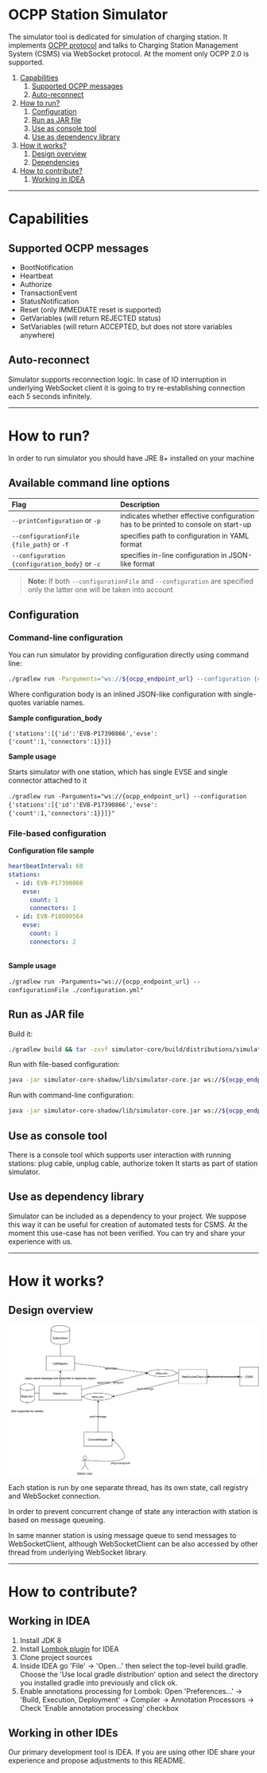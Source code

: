 OCPP Station Simulator
======================
The simulator tool is dedicated for simulation of charging station. It implements [OCPP protocol](https://en.wikipedia.org/wiki/Open_Charge_Point_Protocol) and talks to Charging Station Management 
System (CSMS) via WebSocket protocol. At the moment only OCPP 2.0 is supported.

1. [Capabilities](#capabilities)
    1. [Supported OCPP messages](#supported-ocpp-messages)
    1. [Auto-reconnect](#auto-reconnect)
1. [How to run?](#how-to-run)
    1. [Configuration](#configuration)
    1. [Run as JAR file](#run-as-jar-file)
    1. [Use as console tool](#use-as-console-tool)
    1. [Use as dependency library](#use-as-dependency-library)
1. [How it works?](#how-it-works?)
    1. [Design overview](#design-overview)
    1. [Dependencies](#dependencies)
1. [How to contribute?](#how-to-contribute?)
    1. [Working in IDEA](#working-in-idea)

-----------

# Capabilities
## Supported OCPP messages
- BootNotification
- Heartbeat
- Authorize
- TransactionEvent
- StatusNotification
- Reset (only IMMEDIATE reset is supported)
- GetVariables (will return REJECTED status)
- SetVariables (will return ACCEPTED, but does not store variables anywhere)

## Auto-reconnect
Simulator supports reconnection logic. In case of IO interruption in underlying WebSocket client it is going to try re-establishing connection each 5 seconds infinitely.

-----------

# How to run?
In order to run simulator you should have JRE 8+ installed on your machine

## Available command line options
| Flag                                                                   | Description                                                                         |
|:-----------------------------------------------------------------------|:------------------------------------------------------------------------------------|
|```--printConfiguration``` or ```-p```                                  |indicates whether effective configuration has to be printed to console on start-up   |
|```--configurationFile {file_path}``` or ```-f```                       |specifies path to configuration in YAML format                                       |
|```--configuration {configuration_body}``` or ```-c```                  |specifies in-line configuration in JSON-like format                                  |

> **Note:**
> If both `--configurationFile` and `--configuration` are specified only the latter one will be taken into account

## Configuration

### Command-line configuration
You can run simulator by providing configuration directly using command line:

```bash
./gradlew run -Parguments="ws://${ocpp_endpoint_url} --configuration {configuration_body}"
```

Where configuration body is an inlined JSON-like configuration with single-quotes variable names.

**Sample configuration_body**

```
{'stations':[{'id':'EVB-P17390866','evse':{'count':1,'connectors':1}}]}
``` 

**Sample usage**

Starts simulator with one station, which has single EVSE and single connector attached to it

`./gradlew run -Parguments="ws://{ocpp_endpoint_url} --configuration {'stations':[{'id':'EVB-P17390866','evse':{'count':1,'connectors':1}}]}"`

### File-based configuration
**Configuration file sample**
```YAML
heartbeatInterval: 60
stations:
  - id: EVB-P17390866
    evse:
      count: 1
      connectors: 1
  - id: EVB-P18090564
    evse:
      count: 1
      connectors: 2
      
```

**Sample usage**

`./gradlew run -Parguments="ws://{ocpp_endpoint_url} --configurationFile ./configuration.yml"`

## Run as JAR file
Build it:
```bash
./gradlew build && tar -zxvf simulator-core/build/distributions/simulator-core-shadow.tar
```

Run with file-based configuration:
```bash
java -jar simulator-core-shadow/lib/simulator-core.jar ws://${ocpp_endpoint_url} --configurationFile ./configuration.yml
```
Run with command-line configuration:
```bash
java -jar simulator-core-shadow/lib/simulator-core.jar ws://${ocpp_endpoint_url} --configuration "{'stations':[{'id':'EVB-P17390866','evse':{'count':1,'connectors':1}}]}"
```

## Use as console tool
There is a console tool which supports user interaction with running stations: plug cable, unplug cable, authorize token
It starts as part of station simulator. 

## Use as dependency library
Simulator can be included as a dependency to your project. We suppose this way it can be useful for creation of automated tests for CSMS.
At the moment this use-case has not been verified. You can try and share your experience with us.

-----------

# How it works?
## Design overview

![Architecture diagram of station simulator](./diagram.svg "Architecture diagram of station simulator")

Each station is run by one separate thread, has its own state, call registry and WebSocket connection.

In order to prevent concurrent change of state any interaction with station is based on message queueing.

In same manner station is using message queue to send messages to WebSocketClient, although WebSocketClient can be also accessed by other thread from underlying WebSocket library.

-----------

# How to contribute?
## Working in IDEA
1. Install JDK 8
1. Install [Lombok plugin](https://plugins.jetbrains.com/plugin/6317-lombok-plugin) for IDEA
1. Clone project sources
1. Inside IDEA go 'File' -> 'Open...' then select the top-level build.gradle. Choose the 'Use local gradle distribution' option and select the directory you installed gradle into previously and click ok.
1. Enable annotations processing for Lombok: Open 'Preferences...' -> 'Build, Execution, Deployment' -> Compiler -> Annotation Processors -> Check 'Enable annotation processing' checkbox

## Working in other IDEs
Our primary development tool is IDEA. If you are using other IDE share your experience and propose adjustments to this README.